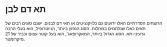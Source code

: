 # תא דם לבן

הרוצחים הסדרתיים האלו ידועים גם כלויקוציטים או תאי דם לבנים. ישנם סוגים רבים של
תאים כאלו שנלחמים במחלות. הסוג הנפוץ ביותר, הניוטרופיל, הוא בעלי הרבה גרעיני-תא.
הסוג הגדול ביותר, המאקרופאג', הוא בעל קוטר עצום וכביר של 21 מיקרומטר.
